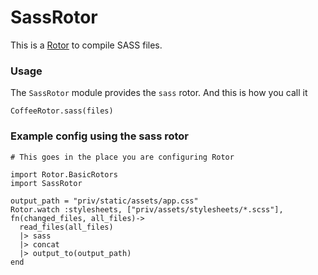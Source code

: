 # SassRotor

This is a [Rotor](https://github.com/HashNuke/rotor) to compile SASS files.


### Usage


The `SassRotor` module provides the `sass` rotor. And this is how you call it

```
CoffeeRotor.sass(files)
```

### Example config using the sass rotor

```
# This goes in the place you are configuring Rotor

import Rotor.BasicRotors
import SassRotor

output_path = "priv/static/assets/app.css"
Rotor.watch :stylesheets, ["priv/assets/stylesheets/*.scss"], fn(changed_files, all_files)->
  read_files(all_files)
  |> sass
  |> concat
  |> output_to(output_path)
end
```
